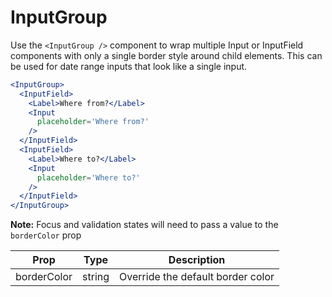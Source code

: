 
# InputGroup

Use the `<InputGroup />` component to wrap multiple Input or InputField components with only a single border style around child elements.
This can be used for date range inputs that look like a single input.

```jsx
<InputGroup>
  <InputField>
    <Label>Where from?</Label>
    <Input
      placeholder='Where from?'
    />
  </InputField>
  <InputField>
    <Label>Where to?</Label>
    <Input
      placeholder='Where to?'
    />
  </InputField>
</InputGroup>
```

**Note:** Focus and validation states will need to pass a value to the `borderColor` prop

Prop | Type | Description
---|---|---
borderColor | string | Override the default border color
